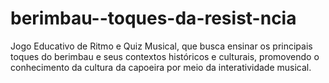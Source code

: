 # berimbau--toques-da-resist-ncia
Jogo Educativo de Ritmo e Quiz Musical, que busca ensinar os principais toques do berimbau e seus contextos históricos e culturais, promovendo o conhecimento da cultura da capoeira por meio da interatividade musical.
